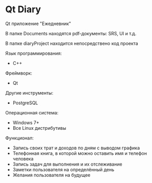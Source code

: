 # Qt Diary

Qt приложение "Ежедневник"

В папке Documents находятся pdf-документы: SRS, UI и т.д.

В папке diaryProject находится непосредствено код проекта

Язык программирования:
* C++

Фреймворк:
* Qt

Другие инструменты:
* PostgreSQL

Операционная система:
* Windows 7+
* Все Linux дистрибутивы

Функционал:
* Запись своих трат и доходов по дням с выводом графика
* Телефонная книга, в которой можно оставить имя и телефон человека
* Запись задач для выполнения и их отслеживание
* Заметки пользователя на определённый день
* Желания пользователя на будущее